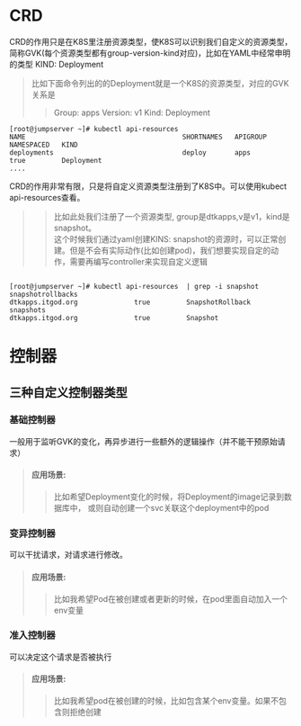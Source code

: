 # CRD  

CRD的作用只是在K8S里注册资源类型，使K8S可以识别我们自定义的资源类型，简称GVK(每个资源类型都有group-version-kind对应)，比如在YAML中经常申明的类型 KIND: Deployment

> 比如下面命令列出的的Deployment就是一个K8S的资源类型，对应的GVK关系是
>> Group: apps
>> Version: v1
>> Kind: Deployment


```
[root@jumpserver ~]# kubectl api-resources 
NAME                                       SHORTNAMES   APIGROUP                       NAMESPACED   KIND
deployments                                deploy       apps                           true         Deployment
....
```
CRD的作用非常有限，只是将自定义资源类型注册到了K8S中。可以使用kubect api-resources查看。

>> 比如此处我们注册了一个资源类型, group是dtkapps,v是v1，kind是snapshot。  
>> 这个时候我们通过yaml创建KINS: snapshot的资源时，可以正常创建。但是不会有实际动作(比如创建pod)，我们想要实现自定的动作，需要再编写controller来实现自定义逻辑  

```

[root@jumpserver ~]# kubectl api-resources  | grep -i snapshot
snapshotrollbacks                                       dtkapps.itgod.org              true         SnapshotRollback
snapshots                                               dtkapps.itgod.org              true         Snapshot

```

# 控制器

## 三种自定义控制器类型

### 基础控制器  
一般用于监听GVK的变化，再异步进行一些额外的逻辑操作（并不能干预原始请求）  

> #### 应用场景:
>> 比如希望Deployment变化的时候，将Deployment的image记录到数据库中， 或则自动创建一个svc关联这个deployment中的pod

### 变异控制器
可以干扰请求，对请求进行修改。

> #### 应用场景:  
>> 比如我希望Pod在被创建或者更新的时候，在pod里面自动加入一个env变量

### 准入控制器  
可以决定这个请求是否被执行

> #### 应用场景:
>> 比如我希望pod在被创建的时候，比如包含某个env变量。如果不包含则拒绝创建
